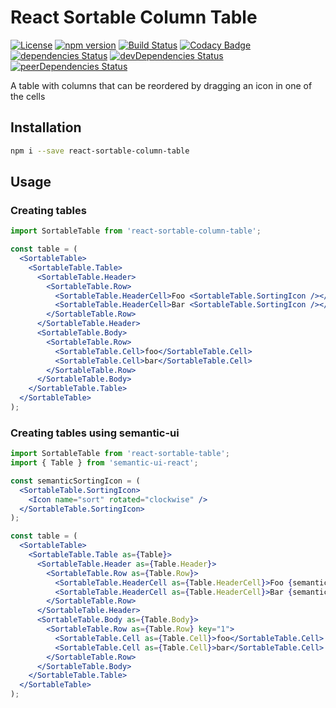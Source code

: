 # React Sortable Column Table

[![License](https://img.shields.io/badge/License-Apache%202.0-blue.svg)](https://opensource.org/licenses/Apache-2.0)
[![npm version](https://badge.fury.io/js/react-sortable-column-table.svg)](https://badge.fury.io/js/react-sortable-column-table)
[![Build Status](https://travis-ci.org/pikselpalette/react-sortable-column-table.svg?branch=master)](https://travis-ci.org/pikselpalette/react-sortable-column-table)
[![Codacy Badge](https://api.codacy.com/project/badge/Grade/0d0369063ad0495f8f4a1bb44ee74921)](https://www.codacy.com/app/samboylett/react-sortable-column-table?utm_source=github.com&amp;utm_medium=referral&amp;utm_content=pikselpalette/react-sortable-column-table&amp;utm_campaign=Badge_Grade)
[![dependencies Status](https://david-dm.org/pikselpalette/react-sortable-column-table/status.svg)](https://david-dm.org/pikselpalette/react-sortable-column-table)
[![devDependencies Status](https://david-dm.org/pikselpalette/react-sortable-column-table/dev-status.svg)](https://david-dm.org/pikselpalette/react-sortable-column-table?type=dev)
[![peerDependencies Status](https://david-dm.org/pikselpalette/react-sortable-column-table/peer-status.svg)](https://david-dm.org/pikselpalette/react-sortable-column-table?type=peer)

A table with columns that can be reordered by dragging an icon in one of the cells

## Installation

```sh
npm i --save react-sortable-column-table
```

## Usage

### Creating tables

```jsx
import SortableTable from 'react-sortable-column-table';

const table = (
  <SortableTable>
    <SortableTable.Table>
      <SortableTable.Header>
        <SortableTable.Row>
          <SortableTable.HeaderCell>Foo <SortableTable.SortingIcon /></SortableTable.HeaderCell>
          <SortableTable.HeaderCell>Bar <SortableTable.SortingIcon /></SortableTable.HeaderCell>
        </SortableTable.Row>
      </SortableTable.Header>
      <SortableTable.Body>
        <SortableTable.Row>
          <SortableTable.Cell>foo</SortableTable.Cell>
          <SortableTable.Cell>bar</SortableTable.Cell>
        </SortableTable.Row>
      </SortableTable.Body>
    </SortableTable.Table>
  </SortableTable>
);
```

### Creating tables using semantic-ui

```jsx
import SortableTable from 'react-sortable-table';
import { Table } from 'semantic-ui-react';

const semanticSortingIcon = (
  <SortableTable.SortingIcon>
    <Icon name="sort" rotated="clockwise" />
  </SortableTable.SortingIcon>
);

const table = (
  <SortableTable>
    <SortableTable.Table as={Table}>
      <SortableTable.Header as={Table.Header}>
        <SortableTable.Row as={Table.Row}>
          <SortableTable.HeaderCell as={Table.HeaderCell}>Foo {semanticSortingIcon}</SortableTable.HeaderCell>
          <SortableTable.HeaderCell as={Table.HeaderCell}>Bar {semanticSortingIcon}</SortableTable.HeaderCell>
        </SortableTable.Row>
      </SortableTable.Header>
      <SortableTable.Body as={Table.Body}>
        <SortableTable.Row as={Table.Row} key="1">
          <SortableTable.Cell as={Table.Cell}>foo</SortableTable.Cell>
          <SortableTable.Cell as={Table.Cell}>bar</SortableTable.Cell>
        </SortableTable.Row>
      </SortableTable.Body>
    </SortableTable.Table>
  </SortableTable>
);
```

